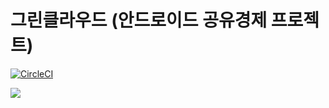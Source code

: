 # 그린클라우드 (안드로이드 공유경제 프로젝트)

[![CircleCI](https://circleci.com/gh/bentleypark/GreenCloud/tree/master.svg?style=svg&circle-token=34bc81bee71a1083461cfbe6a3de74f859129110)](https://circleci.com/gh/bentleypark/GreenCloud/tree/master)


<img src="https://github.com/sarang628/GreenCloud/blob/master/Document/img/greencloud_logo.png">
